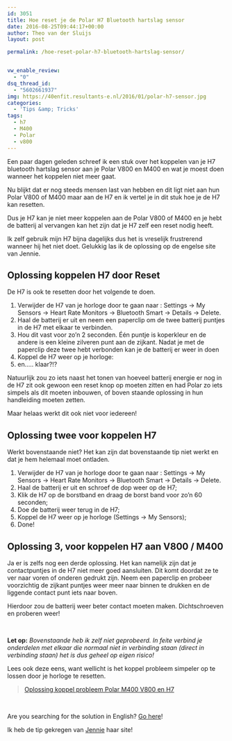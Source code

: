 ```yaml
---
id: 3051
title: Hoe reset je de Polar H7 Bluetooth hartslag sensor
date: 2016-08-25T09:44:17+00:00
author: Theo van der Sluijs
layout: post

permalink: /hoe-reset-polar-h7-bluetooth-hartslag-sensor/


vw_enable_review:
  - "0"
dsq_thread_id:
  - "5602661937"
img: https://40enfit.resultants-e.nl/2016/01/polar-h7-sensor.jpg
categories:
  - 'Tips &amp; Tricks'
tags:
  - h7
  - M400
  - Polar
  - v800
---
```

Een paar dagen geleden schreef ik een stuk over het koppelen van je H7 bluetooth hartslag sensor aan je Polar V800 en M400 en wat je moest doen wanneer het koppelen niet meer gaat.

Nu blijkt dat er nog steeds mensen last van hebben en dit ligt niet aan hun Polar V800 of M400 maar aan de H7 en ik vertel je in dit stuk hoe je de H7 kan resetten.<!--more-->

Dus je H7 kan je niet meer koppelen aan de Polar V800 of M400 en je hebt de batterij al vervangen kan het zijn dat je H7 zelf een reset nodig heeft.

Ik zelf gebruik mijn H7 bijna dagelijks dus het is vreselijk frustrerend wanneer hij het niet doet. Gelukkig las ik de oplossing op de engelse site van Jennie.

## Oplossing koppelen H7 door Reset

De H7 is ook te resetten door het volgende te doen.

  1. Verwijder de H7 van je horloge door te gaan naar : Settings -> My Sensors -> Heart Rate Monitors -> Bluetooth Smart -> Details -> Delete.
  2. Haal de batterij er uit en neem een paperclip om de twee batterij puntjes in de H7 met elkaar te verbinden.
  3. Hou dit vast voor zo&#8217;n 2 seconden. Één puntje is koperkleur en de andere is een kleine zilveren punt aan de zijkant. Nadat je met de paperclip deze twee hebt verbonden kan je de batterij er weer in doen
  4. Koppel de H7 weer op je horloge:
  5. en&#8230;.. klaar?!?

Natuurlijk zou zo iets naast het tonen van hoeveel batterij energie er nog in de H7 zit ook gewoon een reset knop op moeten zitten en had Polar zo iets simpels als dit moeten inbouwen, of boven staande oplossing in hun handleiding moeten zetten.

Maar helaas werkt dit ook niet voor iedereen!

## Oplossing twee voor koppelen H7

Werkt bovenstaande niet? Het kan zijn dat bovenstaande tip niet werkt en dat je hem helemaal moet ontladen.

  1. Verwijder de H7 van je horloge door te gaan naar : Settings -> My Sensors -> Heart Rate Monitors -> Bluetooth Smart -> Details -> Delete.
  2. Haal de batterij er uit en schroef de dop weer op de H7;
  3. Klik de H7 op de borstband en draag de borst band voor zo&#8217;n 60 seconden;
  4. Doe de batterij weer terug in de H7;
  5. Koppel de H7 weer op je horloge (Settings -> My Sensors);
  6. Done!

## Oplossing 3, voor koppelen H7 aan V800 / M400

Ja er is zelfs nog een derde oplossing. Het kan namelijk zijn dat je contactpuntjes in de H7 niet meer goed aansluiten. Dit komt doordat ze te ver naar voren of onderen gedrukt zijn. Neem een paperclip en probeer voorzichtig de zijkant puntjes weer meer naar binnen te drukken en de liggende contact punt iets naar boven.

Hierdoor zou de batterij weer beter contact moeten maken. Dichtschroeven en proberen weer!



&nbsp;

**Let op:** _Bovenstaande heb ik zelf niet geprobeerd. In feite verbind je onderdelen met elkaar die normaal niet in verbinding staan (direct in verbinding staan) het is dus geheel op eigen risico!_

Lees ook deze eens, want wellicht is het koppel probleem simpeler op te lossen door je horloge te resetten.

<blockquote data-secret="7DPGPhOFDG" class="wp-embedded-content">
  <p>
    <a href="https://40enfit.nl/oplossing-koppel-probleem-polar-m400-v800-en-h7/">Oplossing koppel probleem Polar M400 V800 en H7</a>
  </p>
</blockquote>



&nbsp;

Are you searching for the solution in English? [Go here](http://tanster.com/reset-polar-h7-bluetooth-heart-rate-sensor/)!

Ik heb de tip gekregen van [Jennie](http://tanster.com/reset-polar-h7-bluetooth-heart-rate-sensor/) haar site!
